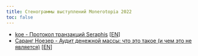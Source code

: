```yaml
---
title: Стенограммы выступлений Monerotopia 2022
toc: false
---
```


- [koe - Протокол транзакций Seraphis​](/logs/monerotopia-2022/07-koe-seraphis-tx-protocol-ru/) [[EN](/logs/monerotopia-2022/07-koe-seraphis-tx-protocol-en/)]
- [Саранг Ноезер - Аудит денежной массы: что это такое (и чем это не является)](/logs/monerotopia-2022/06-sarang-noether-supply-auditing-ru) [[EN](/logs/monerotopia-2022/06-sarang-noether-supply-auditing-en/)]
